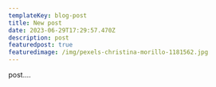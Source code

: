 ```yaml
---
templateKey: blog-post
title: New post
date: 2023-06-29T17:29:57.470Z
description: post
featuredpost: true
featuredimage: /img/pexels-christina-morillo-1181562.jpg
---
```

post....
